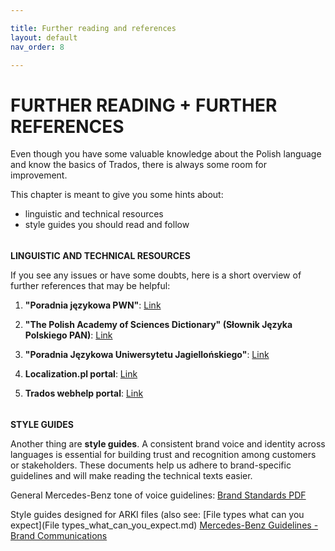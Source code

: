 ```yaml
---

title: Further reading and references
layout: default
nav_order: 8

---
```

FURTHER READING + FURTHER REFERENCES
===============
Even though you have some valuable knowledge about the Polish language and know the basics of Trados, there is always some room for improvement. 

This chapter is meant to give you some hints about:

- linguistic and technical resources
- style guides you should read and follow

<h6></h6>

**LINGUISTIC AND TECHNICAL RESOURCES**

If you see any issues or have some doubts, here is a short overview of further references that may be helpful:

1. **"Poradnia językowa PWN"**:
   [Link](https://sjp.pwn.pl/poradnia/)

2. **"The Polish Academy of Sciences Dictionary" (Słownik Języka Polskiego PAN)**:
   [Link](http://www.slownik.jezyka.polskiego.pl/)

3. **"Poradnia Językowa Uniwersytetu Jagiellońskiego"**:
[Link](http://www.poradniajezykowa.ujd.edu.pl/)

4. **Localization.pl portal**:
[Link](https://localization.pl/)

5. **Trados webhelp portal**:
[Link](https://www.trados.com/)

<h6></h6>

**STYLE GUIDES**

Another thing are **style guides**. A consistent brand voice and identity across languages is essential for building trust and recognition among customers or stakeholders. These documents help us adhere to brand-specific guidelines and will make reading the technical texts easier.

General Mercedes-Benz tone of voice guidelines: [Brand Standards PDF](https://static1.squarespace.com/static/50749503e4b0fa0ffd4b65f5/t/56142bd2e4b0e26258e39c6c/1444162514216/BrandStandards_08.20.15.pdf)

Style guides designed for ARKI files (also see: [File types what can you expect](File types_what_can_you_expect.md) [Mercedes-Benz Guidelines - Brand Communications](https://www.scribd.com/doc/299303269/Mercedes-Benz-Guidelines-Brand-Communications)








